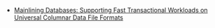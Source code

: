 

 * [Mainlining Databases: Supporting Fast Transactional Workloads on Universal Columnar Data File Formats](./noisepage.md)